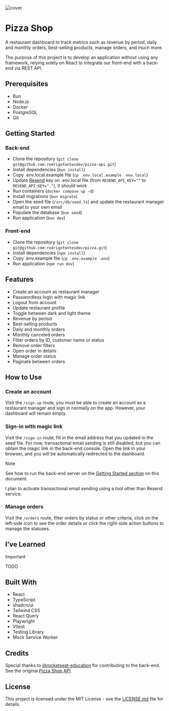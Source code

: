 ![cover](https://github.com/user-attachments/assets/d6b16526-c4d6-4f36-ae40-46e2c9aa34d1)

# Pizza Shop

A restaurant dashboard to track metrics such as revenue by period, daily and monthly orders, best-selling products, manage orders, and much more.

The purpose of this project is to develop an application without using any framework, relying solely on React to integrate our front-end with a back-end via REST API.

## Prerequisites

- Bun
- Node.js
- Docker
- PostgreSQL
- Git

## Getting Started

### Back-end

- Clone the repository (`git clone git@github.com:rodrigofontesdev/pizza-api.git`)
- Install dependencies (`bun install`)
- Copy .env.local.example file (`cp .env.local.example .env.local`)
- Update [Resend](https://resend.com) key on .env.local file (from `RESEND_API_KEY=""` to `RESEND_API_KEY="."`), it should work
- Run containers (`docker compose up -d`)
- Install migrations (`bun migrate`)
- Open the seed file (`/src/db/seed.ts`) and update the restaurant manager email to your own email
- Populate the database (`bun seed`)
- Run application (`bun dev`)

### Front-end

- Clone the repository (`git clone git@github.com:rodrigofontesdev/pizza.git`)
- Install dependencies (`npm install`)
- Copy .env.example file (`cp .env.example .env`)
- Run application (`npm run dev`)

## Features

- Create an account as restaurant manager
- Passwordless login with magic link
- Logout from account
- Update restaurant profile
- Toggle between dark and light theme
- Revenue by period
- Best-selling products
- Daily and monthly orders
- Monthly canceled orders
- Filter orders by ID, customer name or status
- Remove order filters
- Open order in details
- Manage order status
- Paginate between orders

## How to Use

### Create an account

Visit the `/sign-up` route, you must be able to create an account as a restaurant manager and sign in normally on the app. However, your dashboard will remain empty.

### Sign-in with magic link

Visit the `/sign-in` route, fill in the email address that you updated in the seed file. For now, transactional email sending is still disabled, but you can obtain the magic link in the back-end console. Open the link in your browser, and you will be automatically redirected to the dashboard.

> [!NOTE]
> See how to run the back-end server on the [Getting Started section](#getting-started) on this document.
> 
> I plan to activate transactional email sending using a tool other than Resend service.

### Manage orders

Visit the `/orders` route, filter orders by status or other criteria, click on the left-side icon to see the order details or click the right-side action buttons to manage the statuses.

## I've Learned

> [!IMPORTANT]
> TODO

## Built With

- React
- TypeScript
- shadcn/ui
- Tailwind CSS
- React Query
- Playwright
- Vitest
- Testing Library
- Mock Service Worker

## Credits

Special thanks to [@rocketseat-education](https://github.com/rocketseat-education) for contributing to the back-end. See the original [Pizza Shop API](https://github.com/rocketseat-education/pizzashop-api).

## License

This project is licensed under the MIT License - see the [LICENSE.md](LICENSE) file for details.
